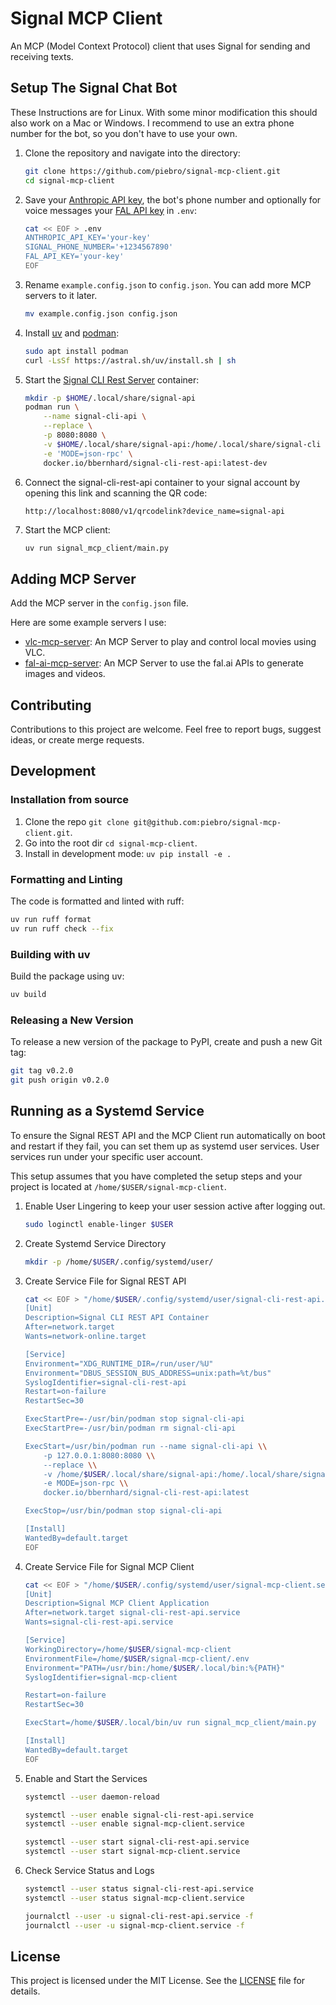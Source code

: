 # Signal MCP Client

An MCP (Model Context Protocol) client that uses Signal for sending and receiving texts.

## Setup The Signal Chat Bot

These Instructions are for Linux. With some minor modification this should also work on a Mac or Windows.
I recommend to use an extra phone number for the bot, so you don't have to use your own.

1.  Clone the repository and navigate into the directory: 
    ```bash
    git clone https://github.com/piebro/signal-mcp-client.git
    cd signal-mcp-client
    ```
2.  Save your [Anthropic API key](https://console.anthropic.com/settings/keys), the bot's phone number and optionally for voice messages your [FAL API key](https://fal.ai/dashboard/keys) in `.env`:
    ```bash
    cat << EOF > .env
    ANTHROPIC_API_KEY='your-key'
    SIGNAL_PHONE_NUMBER='+1234567890'
    FAL_API_KEY='your-key'
    EOF
    ```
3.  Rename `example.config.json` to `config.json`. You can add more MCP servers to it later.
    ```bash
    mv example.config.json config.json
    ```
4.  Install [uv](https://docs.astral.sh/uv/) and [podman](https://podman.io/):
    ```bash
    sudo apt install podman
    curl -LsSf https://astral.sh/uv/install.sh | sh
    ```
5.  Start the [Signal CLI Rest Server](https://github.com/bbernhard/signal-cli-rest-api) container:
    ```bash
    mkdir -p $HOME/.local/share/signal-api
    podman run \
        --name signal-cli-api \
        --replace \
        -p 8080:8080 \
        -v $HOME/.local/share/signal-api:/home/.local/share/signal-cli \
        -e 'MODE=json-rpc' \
        docker.io/bbernhard/signal-cli-rest-api:latest-dev
    ```
6.  Connect the signal-cli-rest-api container to your signal account by opening this link and scanning the QR code: 
    ```
    http://localhost:8080/v1/qrcodelink?device_name=signal-api
    ```
7.  Start the MCP client: 
    ```bash
    uv run signal_mcp_client/main.py
    ```

## Adding MCP Server

Add the MCP server in the `config.json` file.

Here are some example servers I use:
- [vlc-mcp-server](https://github.com/piebro/vlc-mcp-server): An MCP Server to play and control local movies using VLC.
- [fal-ai-mcp-server](https://github.com/piebro/fal-ai-mcp-server): An MCP Server to use the fal.ai APIs to generate images and videos. 

## Contributing

Contributions to this project are welcome. Feel free to report bugs, suggest ideas, or create merge requests.

## Development

### Installation from source

1. Clone the repo `git clone git@github.com:piebro/signal-mcp-client.git`.
2. Go into the root dir `cd signal-mcp-client`.
3. Install in development mode: `uv pip install -e .`

### Formatting and Linting

The code is formatted and linted with ruff:

```bash
uv run ruff format
uv run ruff check --fix
```

### Building with uv

Build the package using uv:

```bash
uv build
```

### Releasing a New Version

To release a new version of the package to PyPI, create and push a new Git tag:

```bash
git tag v0.2.0
git push origin v0.2.0
```

## Running as a Systemd Service

To ensure the Signal REST API and the MCP Client run automatically on boot and restart if they fail, you can set them up as systemd user services.
User services run under your specific user account.

This setup assumes that you have completed the setup steps and your project is located at `/home/$USER/signal-mcp-client`.

1. Enable User Lingering to keep your user session active after logging out.
    ```bash
    sudo loginctl enable-linger $USER
    ```

2. Create Systemd Service Directory
    ```bash
    mkdir -p /home/$USER/.config/systemd/user/
    ```

3. Create Service File for Signal REST API 
    ```bash
    cat << EOF > "/home/$USER/.config/systemd/user/signal-cli-rest-api.service"
    [Unit]
    Description=Signal CLI REST API Container
    After=network.target
    Wants=network-online.target

    [Service]
    Environment="XDG_RUNTIME_DIR=/run/user/%U"
    Environment="DBUS_SESSION_BUS_ADDRESS=unix:path=%t/bus"
    SyslogIdentifier=signal-cli-rest-api
    Restart=on-failure
    RestartSec=30

    ExecStartPre=-/usr/bin/podman stop signal-cli-api
    ExecStartPre=-/usr/bin/podman rm signal-cli-api

    ExecStart=/usr/bin/podman run --name signal-cli-api \\
        -p 127.0.0.1:8080:8080 \\
        --replace \\
        -v /home/$USER/.local/share/signal-api:/home/.local/share/signal-cli \\
        -e MODE=json-rpc \\
        docker.io/bbernhard/signal-cli-rest-api:latest

    ExecStop=/usr/bin/podman stop signal-cli-api

    [Install]
    WantedBy=default.target
    EOF
    ```

4. Create Service File for Signal MCP Client
    ```bash
    cat << EOF > "/home/$USER/.config/systemd/user/signal-mcp-client.service"
    [Unit]
    Description=Signal MCP Client Application
    After=network.target signal-cli-rest-api.service
    Wants=signal-cli-rest-api.service

    [Service]
    WorkingDirectory=/home/$USER/signal-mcp-client
    EnvironmentFile=/home/$USER/signal-mcp-client/.env
    Environment="PATH=/usr/bin:/home/$USER/.local/bin:%{PATH}"
    SyslogIdentifier=signal-mcp-client

    Restart=on-failure
    RestartSec=30

    ExecStart=/home/$USER/.local/bin/uv run signal_mcp_client/main.py

    [Install]
    WantedBy=default.target
    EOF
    ```

5. Enable and Start the Services
    ```bash
    systemctl --user daemon-reload

    systemctl --user enable signal-cli-rest-api.service
    systemctl --user enable signal-mcp-client.service

    systemctl --user start signal-cli-rest-api.service
    systemctl --user start signal-mcp-client.service
    ```

6. Check Service Status and Logs
    ```bash
    systemctl --user status signal-cli-rest-api.service
    systemctl --user status signal-mcp-client.service

    journalctl --user -u signal-cli-rest-api.service -f
    journalctl --user -u signal-mcp-client.service -f
    ```

## License

This project is licensed under the MIT License. See the [LICENSE](LICENSE) file for details.
